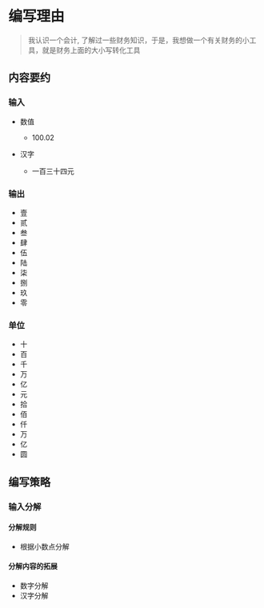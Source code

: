 # 编写理由

>  我认识一个会计, 了解过一些财务知识，于是，我想做一个有关财务的小工具，就是财务上面的大小写转化工具

## 内容要约

### 输入

* 数值
    * 100.02

* 汉字
    * 一百三十四元
    
    
### 输出


 * 壹	
 * 贰	
 * 叁	
 * 肆	
 * 伍	
 * 陆	
 * 柒	
 * 捌
 * 玖	
 * 零	


### 单位

 * 十	
 * 百	
 * 千	
 * 万	
 * 亿	
 * 元
 * 拾	
 * 佰	
 * 仟	
 * 万	
 * 亿	
 * 圆
  
 
## 编写策略

 ### 输入分解
 
 #### 分解规则
 
   * 根据小数点分解
 
 #### 分解内容的拓展
   * 数字分解
   * 汉字分解





